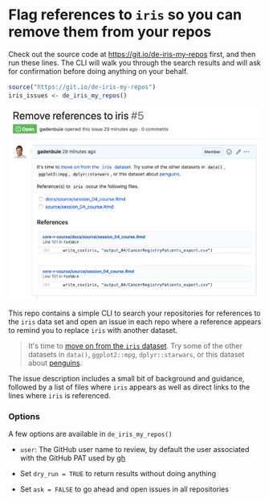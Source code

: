 
# Flag references to `iris` so you can remove them from your repos

Check out the source code at <https://git.io/de-iris-my-repos> first, and then run these lines. The CLI will walk you through the search results and will ask for confirmation before doing anything on your behalf.

```r
source("https://git.io/de-iris-my-repos")
iris_issues <- de_iris_my_repos()
```

![](example-issue.png)

This repo contains a simple CLI to search your repositories for references to the `iris` data set and open an issue in each repo where a reference appears to remind you to replace `iris` with another dataset.

> It's time to [move on from the `iris` dataset](https://armchairecology.blog/iris-dataset/). Try some of the other datasets in `data()`, `ggplot2::mpg`, `dplyr::starwars`, or this dataset about [penguins](https://github.com/allisonhorst/penguins).

The issue description includes a small bit of background and guidance, followed by a list of files where `iris` appears as well as direct links to the lines where `iris` is referenced.

### Options

A few options are available in `de_iris_my_repos()`

- `user`: The GitHub user name to review, by default the user associated with the GitHub PAT used by [gh](https://github.com/r-lib/gh)

- Set `dry_run = TRUE` to return results without doing anything

- Set `ask = FALSE` to go ahead and open issues in all repositories
